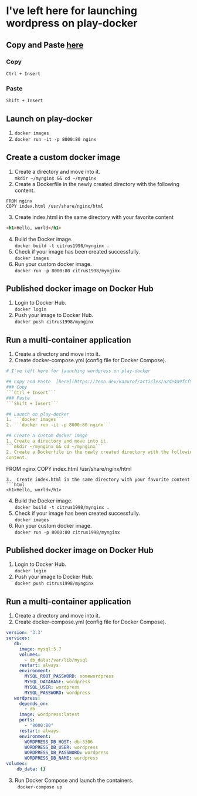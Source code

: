 # I've left here for launching wordpress on play-docker  

## Copy and Paste  [here](https://zenn.dev/kazurof/articles/a2de4a9fcf5dc1)
### Copy  
```Ctrl + Insert```
### Paste  
```Shift + Insert```  

## Launch on play-docker  
1. ```docker images```  
2. ```docker run -it -p 8000:80 nginx```  

## Create a custom docker image  
1. Create a directory and move into it.  
```mkdir ~/mynginx && cd ~/mynginx```  
2. Create a Dockerfile in the newly created directory with the following  
content.
```
FROM nginx
COPY index.html /usr/share/nginx/html
```  
3.  Create index.html in the same directory with your favorite content  
```html
<h1>Hello, world</h1>
```  
4. Build the Docker image.  
```docker build -t citrus1998/mynginx .```
5. Check if your image has been created successfully.  
``` docker images ```  
6. Run your custom docker image.  
``` docker run -p 8000:80 citrus1998/mynginx ```  

## Published docker image on Docker Hub  
1. Login to Docker Hub.  
```docker login ```
2. Push your image to Docker Hub.  
``` docker push citrus1998/mynginx ```  

## Run a multi-container application  
1. Create a directory and move into it.  
2. Create docker-compose.yml (config file for Docker Compose).  
```yaml
# I've left here for launching wordpress on play-docker  

## Copy and Paste  [here](https://zenn.dev/kazurof/articles/a2de4a9fcf5dc1)
### Copy  
```Ctrl + Insert```
### Paste  
```Shift + Insert```  

## Launch on play-docker  
1. ```docker images```  
2. ```docker run -it -p 8000:80 nginx```  

## Create a custom docker image  
1. Create a directory and move into it.  
```mkdir ~/mynginx && cd ~/mynginx```  
2. Create a Dockerfile in the newly created directory with the following  
content.
```
FROM nginx
COPY index.html /usr/share/nginx/html
```  
3.  Create index.html in the same directory with your favorite content  
```html
<h1>Hello, world</h1>
```  
4. Build the Docker image.  
```docker build -t citrus1998/mynginx .```
5. Check if your image has been created successfully.  
``` docker images ```  
6. Run your custom docker image.  
``` docker run -p 8000:80 citrus1998/mynginx ```  

## Published docker image on Docker Hub  
1. Login to Docker Hub.  
```docker login ```
2. Push your image to Docker Hub.  
``` docker push citrus1998/mynginx ``` 

## Run a multi-container application  
1. Create a directory and move into it.  
2. Create docker-compose.yml (config file for Docker Compose).  
```yaml
version: '3.3'
services:
   db:
     image: mysql:5.7
     volumes:
       - db_data:/var/lib/mysql
     restart: always
     environment:
       MYSQL_ROOT_PASSWORD: somewordpress
       MYSQL_DATABASE: wordpress
       MYSQL_USER: wordpress
       MYSQL_PASSWORD: wordpress
   wordpress:
     depends_on:
       - db
     image: wordpress:latest
     ports:
       - "8000:80"
     restart: always
     environment:
       WORDPRESS_DB_HOST: db:3306
       WORDPRESS_DB_USER: wordpress
       WORDPRESS_DB_PASSWORD: wordpress
       WORDPRESS_DB_NAME: wordpress
volumes:
    db_data: {}
```
3. Run Docker Compose and launch the containers.  
```  docker-compose up ```  

